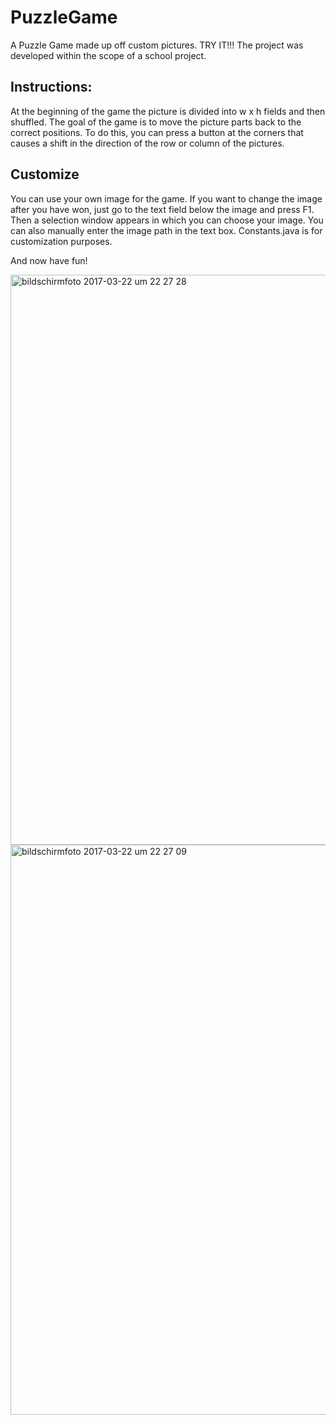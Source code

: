 # PuzzleGame
A Puzzle Game made up off custom pictures. TRY IT!!! The project was developed within the scope of a school project.

## Instructions: 
 At the beginning of the game the picture is divided into w x h fields and then shuffled. The goal of the game is to move the picture parts back to the correct positions.  To do this, you can press a button at the corners that causes a shift in the direction of the row or column of the pictures.
 
## Customize
You can use your own image for the game. If you want to change the image after you have won, just go to the text field below the image and press F1. Then a selection window appears in which you can choose your image. You can also manually enter the image path in the text box.
Constants.java is for customization purposes.

And now have fun!

<img width="912" alt="bildschirmfoto 2017-03-22 um 22 27 28" src="https://cloud.githubusercontent.com/assets/6787636/24222504/a8e6ff12-0f52-11e7-80cf-2170b82218d2.png">

<img width="912" alt="bildschirmfoto 2017-03-22 um 22 27 09" src="https://cloud.githubusercontent.com/assets/6787636/24222507/aab3567e-0f52-11e7-8c64-e5e6a1ece84d.png">

